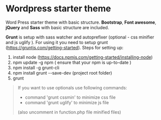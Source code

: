 # Wordpress starter theme
Word Press starter theme with basic structure.
**Bootstrap**, **Font awesome**, **jQuery** and **Sass** with basic structure are included.

**Grunt** is setup with sass watcher and autoprefixer (optional - css minifier and js uglify ). For using it you need to setup grunt (https://gruntjs.com/getting-started).
Steps for setting up:
1. install node (https://docs.npmjs.com/getting-started/installing-node)
2. npm update -g npm ( ensure that your npm is up-to-date )
3. npm install -g grunt-cli
4. npm install grunt --save-dev (project root folder)
5. grunt

> If you want to use optionals use following commands:
> -  command 'grunt cssmin' to minimize css file
> -  command 'grunt uglify' to minimize js file
>
> (also uncomment in function.php file minified files)










